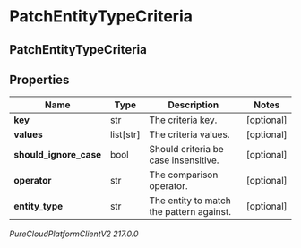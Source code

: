 # PatchEntityTypeCriteria

## PatchEntityTypeCriteria

## Properties

|Name | Type | Description | Notes|
|------------ | ------------- | ------------- | -------------|
| **key** | str | The criteria key. | [optional] |
| **values** | list[str] | The criteria values. | [optional] |
| **should_ignore_case** | bool | Should criteria be case insensitive. | [optional] |
| **operator** | str | The comparison operator. | [optional] |
| **entity_type** | str | The entity to match the pattern against. | [optional] |



_PureCloudPlatformClientV2 217.0.0_
